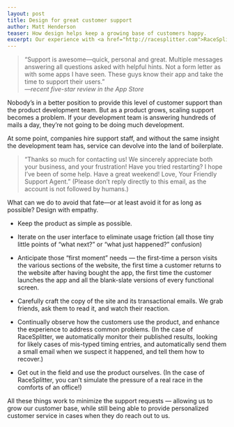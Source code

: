 ```yaml
---
layout: post
title: Design for great customer support
author: Matt Henderson
teaser: How design helps keep a growing base of customers happy.
excerpt: Our experience with <a href="http://racesplitter.com">RaceSplitter</a> has taught us that customers love getting personalized service, from someone who knows the product inside and out. And that love translates to loyalty, retention, and word-of-mouth marketing. 
---
```


<blockquote>“Support is awesome—quick, personal and great. Multiple messages answering all questions asked with helpful hints. Not a form letter as with some apps I have seen. These guys know their app and take the time to support their users.”<br><em>—recent five-star review in the App Store</em></blockquote>

Nobody’s in a better position to provide this level of customer support than the product development team. But as a product grows, scaling support becomes a problem. If your development team is answering hundreds of mails a day, they’re not going to be doing much development. 

At some point, companies hire support staff, and without the same insight the development team has, service can devolve into the land of boilerplate.

<blockquote>“Thanks so much for contacting us! We sincerely appreciate both your business, and your frustration! Have you tried restarting? I hope I’ve been of some help. Have a great weekend! Love, Your Friendly Support Agent.” (Please don’t reply directly to this email, as the account is not followed by humans.)</blockquote>

What can we do to avoid that fate—or at least avoid it for as long as possible? Design with empathy.

* Keep the product as simple as possible.

* Iterate on the user interface to eliminate usage friction (all those tiny little points of “what next?” or “what just happened?” confusion)

* Anticipate those “first moment” needs — the first-time a person visits the various sections of the website, the first time a customer returns to the website after having bought the app, the first time the customer launches the app and all the blank-slate versions of every functional screen.

* Carefully craft the copy of the site and its transactional emails. We grab friends, ask them to read it, and watch their reaction.

* Continually observe how the customers use the product, and enhance the experience to address common problems. (In the case of RaceSplitter, we automatically monitor their published results, looking for likely cases of mis-typed timing entries, and automatically send them a small email when we suspect it happened, and tell them how to recover.)

* Get out in the field and use the product ourselves. (In the case of RaceSplitter, you can’t simulate the pressure of a real race in the comforts of an office!)

All these things work to minimize the support requests — allowing us to grow our customer base, while still being able to provide personalized customer service in cases when they do reach out to us.
